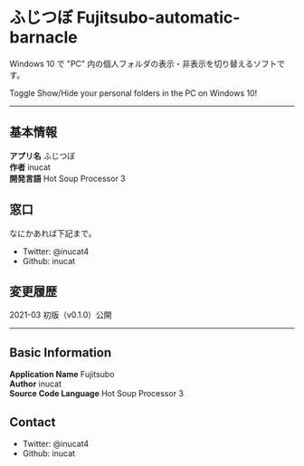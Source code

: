 # ふじつぼ Fujitsubo-automatic-barnacle

Windows 10 で "PC" 内の個人フォルダの表示・非表示を切り替えるソフトです。

Toggle Show/Hide your personal folders in the PC on Windows 10!

---

## 基本情報

**アプリ名** ふじつぼ<br>
**作者** inucat<br>
**開発言語** Hot Soup Processor 3<br>

## 窓口

なにかあれば下記まで。
- Twitter: @inucat4
- Github: inucat

## 変更履歴
2021-03 初版（v0.1.0）公開

---

## Basic Information

**Application Name** Fujitsubo<br>
**Author** inucat<br>
**Source Code Language** Hot Soup Processor 3<br>

## Contact
- Twitter: @inucat4
- Github: inucat
